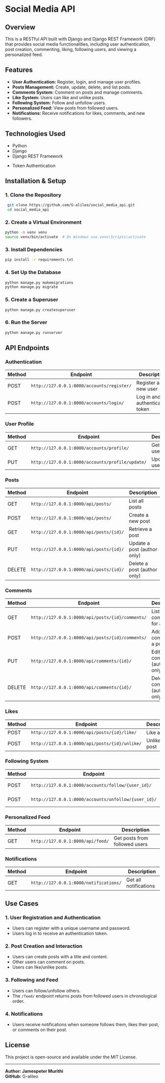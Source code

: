 # Social Media API

## Overview

This is a RESTful API built with Django and Django REST Framework (DRF) that provides social media functionalities, including user authentication, post creation, commenting, liking, following users, and viewing a personalized feed.

## Features

- **User Authentication:** Register, login, and manage user profiles.
- **Posts Management:** Create, update, delete, and list posts.
- **Comments System:** Comment on posts and manage comments.
- **Like System:** Users can like and unlike posts.
- **Following System:** Follow and unfollow users.
- **Personalized Feed:** View posts from followed users.
- **Notifications:** Receive notifications for likes, comments, and new followers.

## Technologies Used

- Python
- Django
- Django REST Framework
<!-- - PostgreSQL (Database) -->
- Token Authentication

## Installation & Setup

### 1. Clone the Repository

```bash
 git clone https://github.com/G-alileo/social_media_api.git
 cd social_media_api
```

### 2. Create a Virtual Environment

```bash
python -m venv venv
source venv/bin/activate  # On Windows use venv\Scripts\activate
```

### 3. Install Dependencies

```bash
pip install -r requirements.txt
```

### 4. Set Up the Database

```bash
python manage.py makemigrations
python manage.py migrate
```

### 5. Create a Superuser

```bash
python manage.py createsuperuser
```

### 6. Run the Server

```bash
python manage.py runserver
```

## API Endpoints

### Authentication

| Method | Endpoint     | Description                         |
| ------ | ------------ | ----------------------------------- |
| POST   | `http://127.0.0.1:8000/accounts/register/` | Register a new user                 |
| POST   | `http://127.0.0.1:8000/accounts/login/`    | Log in and get authentication token |

### User Profile

| Method | Endpoint           | Description              |
| ------ | ------------------ | ------------------------ |
| GET    | `http://127.0.0.1:8000/accounts/profile/`        | Get current user profile |
| PUT    | `http://127.0.0.1:8000/accounts/profile/update/` | Update user profile      |

### Posts

| Method | Endpoint       | Description                 |
| ------ | -------------- | --------------------------- |
| GET    | `http://127.0.0.1:8000/api/posts/`      | List all posts              |
| POST   | `http://127.0.0.1:8000/api/posts/`      | Create a new post           |
| GET    | `http://127.0.0.1:8000/api/posts/{id}/` | Retrieve a post             |
| PUT    | `http://127.0.0.1:8000/api/posts/{id}/` | Update a post (author only) |
| DELETE | `http://127.0.0.1:8000/api/posts/{id}/` | Delete a post (author only) |

### Comments

| Method | Endpoint                | Description                    |
| ------ | ----------------------- | ------------------------------ |
| GET    | `http://127.0.0.1:8000/api/posts/{id}/comments/` | List comments for a post       |
| POST   | `http://127.0.0.1:8000/api/posts/{id}/comments/` | Add a comment to a post        |
| PUT    | `http://127.0.0.1:8000/api/comments/{id}/`       | Edit a comment (author only)   |
| DELETE | `http://127.0.0.1:8000/api/comments/{id}/`       | Delete a comment (author only) |

### Likes

| Method | Endpoint              | Description   |
| ------ | --------------------- | ------------- |
| POST   | `http://127.0.0.1:8000/api/posts/{id}/like/`   | Like a post   |
| POST   | `http://127.0.0.1:8000/api/posts/{id}/unlike/` | Unlike a post |

### Following System

| Method | Endpoint               | Description     |
| ------ | ---------------------- | --------------- |
| POST   | `http://127.0.0.1:8000/accounts/follow/{user_id}/`   | Follow a user   |
| POST   | `http://127.0.0.1:8000/accounts/unfollow/{user_id}/` | Unfollow a user |

### Personalized Feed

| Method | Endpoint | Description                   |
| ------ | -------- | ----------------------------- |
| GET    | `http://127.0.0.1:8000/api/feed/` | Get posts from followed users |

### Notifications

| Method | Endpoint          | Description           |
| ------ | ----------------- | --------------------- |
| GET    | `http://127.0.0.1:8000/notifications/` | Get all notifications |

## Use Cases

### 1. **User Registration and Authentication**

- Users can register with a unique username and password.
- Users log in to receive an authentication token.

### 2. **Post Creation and Interaction**

- Users can create posts with a title and content.
- Other users can comment on posts.
- Users can like/unlike posts.

### 3. **Following and Feed**

- Users can follow/unfollow others.
- The `/feed/` endpoint returns posts from followed users in chronological order.

### 4. **Notifications**

- Users receive notifications when someone follows them, likes their post, or comments on their post.

## License

This project is open-source and available under the MIT License.

---

**Author: Jamespeter Murithi**\
**GitHub:** G-alileo

